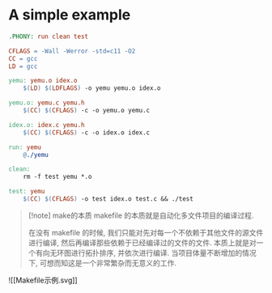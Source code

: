 # A simple example
```makefile
.PHONY: run clean test

CFLAGS = -Wall -Werror -std=c11 -O2
CC = gcc
LD = gcc

yemu: yemu.o idex.o
	$(LD) $(LDFLAGS) -o yemu yemu.o idex.o

yemu.o: yemu.c yemu.h
	$(CC) $(CFLAGS) -c -o yemu.o yemu.c

idex.o: idex.c yemu.h
	$(CC) $(CFLAGS) -c -o idex.o idex.c

run: yemu
	@./yemu

clean:
	rm -f test yemu *.o

test: yemu
	$(CC) $(CFLAGS) -o test idex.o test.c && ./test
```

>[!note] make的本质
>makefile 的本质就是自动化多文件项目的编译过程.
>
>在没有 makefile 的时候, 我们只能对先对每一个不依赖于其他文件的源文件进行编译, 然后再编译那些依赖于已经编译过的文件的文件. 本质上就是对一个有向无环图进行拓扑排序, 并依次进行编译. 当项目体量不断增加的情况下, 可想而知这是一个非常繁杂而无意义的工作.

![[Makefile示例.svg]]